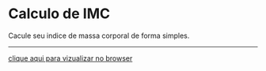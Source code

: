 # Calculo de IMC
 Cacule seu indice de massa corporal de forma simples.
 ***
 [clique aqui para vizualizar no browser](https://ziery-dev.github.io/Calculo-de-IMC/)
